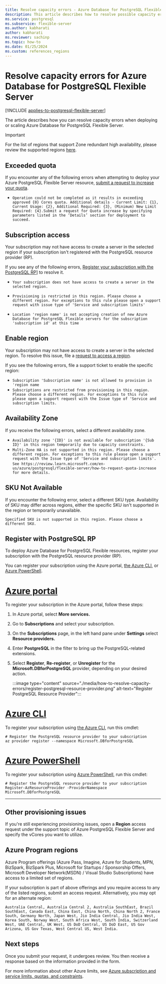 ```yaml
---
title: Resolve capacity errors - Azure Database for PostgreSQL Flexible Server
description: This article describes how to resolve possible capacity errors when attempting to deploy or scale Azure Database for PostgreSQL Flexible Server.
ms.service: postgresql
ms.subservice: flexible-server
ms.author: kabharati    
author: kabharati
ms.reviewer: sachinp
ms.topic: how-to
ms.date: 01/25/2024
ms.custom: references_regions
---
```


# Resolve capacity errors for Azure Database for PostgreSQL Flexible Server

[!INCLUDE [applies-to-postgresql-flexible-server](../includes/applies-to-postgresql-flexible-server.md)]

The article describes how you can resolve capacity errors when deploying or scaling Azure Database for PostgreSQL Flexible Server.


> [!IMPORTANT]
> For the list of regions that support Zone redundant high availability, please review the supported regions [here](./overview.md#azure-regions). 


## Exceeded quota 

If you encounter any of the following errors when attempting to deploy your Azure PostgreSQL Flexible Server resource, [submit a request to increase your quota](how-to-request-quota-increase.md).

- `Operation could not be completed as it results in exceeding approved {0} Cores quota. Additional details - Current Limit: {1}, Current Usage: {2}, Additional Required: {3}, (Minimum) New Limit Required: {4}.Submit a request for Quota increase by specifying parameters listed in the ‘Details’ section for deployment to succeed.`


## Subscription access

Your subscription may not have access to create a server in the selected region if your subscription isn't registered with the PostgreSQL resource provider (RP).  

If you see any of the following errors, [Register your subscription with the PostgreSQL RP](#register-with-postgresql-rp)] to resolve it.

- `Your subscription does not have access to create a server in the selected region.`

- `Provisioning is restricted in this region. Please choose a different region. For exceptions to this rule please open a support request with issue type of 'Service and subscription limits' `

- `Location 'region name' is not accepting creation of new Azure Database for PostgreSQL Flexible servers for the subscription 'subscription id' at this time`


## Enable region 

Your subscription may not have access to create a server in the selected region. To resolve this issue, file a  [request to access a region](how-to-request-quota-increase.md).

If you see the following errors, file a support ticket to enable the specific region: 
- `Subscription 'Subscription name' is not allowed to provision in 'region name`
-  `Subscriptions are restricted from provisioning in this region. Please choose a different region. For exceptions to this rule please open a support request with the Issue type of 'Service and subscription limits.`

## Availability Zone 

If you receive the following errors, select a different availability zone. 

- `Availability zone '{ID}' is not available for subscription '{Sub ID}' in this region temporarily due to capacity constraints.`
- `Multi-Zone HA is not supported in this region. Please choose a different region. For exceptions to this rule please open a support request with the Issue type of 'Service and subscription limits'.` 
`See https://review.learn.microsoft.com/en-us/azure/postgresql/flexible-server/how-to-request-quota-increase for more details.`

## SKU Not Available 

If you encounter the following error, select a different SKU type. Availability of SKU may differ across regions, either the specific SKU isn't supported in the region or temporarily unavailable.

`Specified SKU is not supported in this region. Please choose a different SKU.`

## Register with PostgreSQL RP

To deploy Azure Database for PostgreSQL Flexible resources, register your subscription with the PostgreSQL resource provider (RP). 

You can register your subscription using the Azure portal, [the Azure CLI](/cli/azure/install-azure-cli), or [Azure PowerShell](/powershell/azure/install-az-ps). 

# [Azure portal](#tab/portal)

To register your subscription in the Azure portal, follow these steps: 

 
1. In Azure portal, select **More services.**

1. Go to **Subscriptions** and select your subscription.

1. On the **Subscriptions** page, in the left hand pane under **Settings** select **Resource providers.**

1. Enter **PostgreSQL** in the filter to bring up the PostgreSQL-related extensions.

1. Select **Register**, **Re-register**, or **Unregister** for the **Microsoft.DBforPostgreSQL** provider, depending on your desired action.



   :::image type="content" source="./media/how-to-resolve-capacity-errors/register-postgresql-resource-provider.png" alt-text="Register PostgreSQL Resource Provider":::

# [Azure CLI](#tab/bash)

To register your subscription using [the Azure CLI](/cli/azure/install-azure-cli), run this cmdlet:

```azurecli-interactive
# Register the PostgreSQL resource provider to your subscription 
az provider register --namespace Microsoft.DBforPostgreSQL 
```

# [Azure PowerShell](#tab/powershell)

To register your subscription using [Azure PowerShell](/powershell/azure/install-az-ps), run this cmdlet: 

```powershell-interactive
# Register the PostgreSQL resource provider to your subscription
Register-AzResourceProvider -ProviderNamespace Microsoft.DBforPostgreSQL

```

---

## Other provisioning issues

If you're still experiencing provisioning issues, open a **Region** access request under the support topic of Azure PostgreSQL Flexible Server and specify the vCores you want to utilize. 

## Azure Program regions 

Azure Program offerings (Azure Pass, Imagine, Azure for Students, MPN, BizSpark, BizSpark Plus, Microsoft for Startups / Sponsorship Offers, Microsoft Developer Network(MSDN) / Visual Studio Subscriptions) have access to a limited set of regions.

If your subscription is part of above offerings and you require access to any of the listed regions, submit an access request. Alternatively, you may opt for an alternate region: 

`Australia Central, Australia Central 2, Australia SouthEast, Brazil SouthEast, Canada East, China East, China North, China North 2, France South, Germany North, Japan West, Jio India Central, Jio India West, Korea South, Norway West, South Africa West, South India, Switzerland West, UAE Central, UK West, US DoD Central, US DoD East, US Gov Arizona, US Gov Texas, West Central US, West India.`


## Next steps

Once you submit your request, it undergoes review. You then receive a response based on the information provided in the form.

For more information about other Azure limits, see [Azure subscription and service limits, quotas, and constraints](/azure/azure-resource-manager/management/azure-subscription-service-limits).


